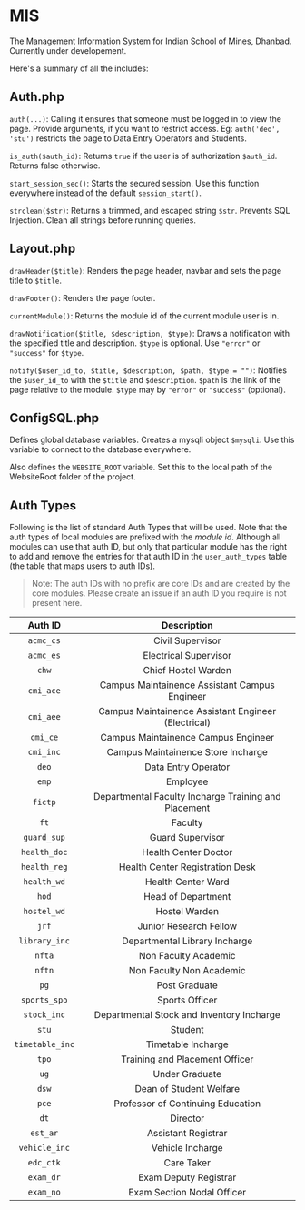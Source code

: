 MIS
===

The Management Information System for Indian School of Mines, Dhanbad. Currently under developement.

Here's a summary of all the includes:

Auth.php
---

`auth(...)`: Calling it ensures that someone must be logged in to view the page. Provide arguments, if you want to restrict access. Eg: `auth('deo', 'stu')` restricts the page to Data Entry Operators and Students.

`is_auth($auth_id)`: Returns `true` if the user is of authorization `$auth_id`. Returns false otherwise.

`start_session_sec()`: Starts the secured session. Use this function everywhere instead of the default `session_start()`.

`strclean($str)`: Returns a trimmed, and escaped string `$str`. Prevents SQL Injection. Clean all strings before running queries.

Layout.php
---

`drawHeader($title)`: Renders the page header, navbar and sets the page title to `$title`.

`drawFooter()`: Renders the page footer.

`currentModule()`: Returns the module id of the current module user is in.

`drawNotification($title, $description, $type)`: Draws a notification with the specified title and description. `$type` is optional. Use `"error"` or `"success"` for `$type`.

`notify($user_id_to, $title, $description, $path, $type = "")`: Notifies the `$user_id_to` with the `$title` and `$description`. `$path` is the link of the page relative to the module. `$type` may by `"error"` or `"success"` (optional).


ConfigSQL.php
---

Defines global database variables. Creates a mysqli object `$mysqli`. Use this variable to connect to the database everywhere.

Also defines the `WEBSITE_ROOT` variable. Set this to the local path of the WebsiteRoot folder of the project.


Auth Types
---

Following is the list of standard Auth Types that will be used. Note that the auth types of local modules are prefixed with the *module id*. Although all modules can use that auth ID, but only that particular module has the right to add and remove the entries for that auth ID in the `user_auth_types` table (the table that maps users to auth IDs).

> Note: The auth IDs with no prefix are core IDs and are created by the core modules. Please create an issue if an auth ID you require is not present here.



| Auth ID	| Description 						|
|:-------------:|:-----------------------------------------------------:|
|`acmc_cs`	|Civil Supervisor					|
|`acmc_es`	|Electrical Supervisor					|
|`chw`		|Chief Hostel Warden					|
|`cmi_ace`	|Campus Maintainence Assistant Campus Engineer		|
|`cmi_aee`	|Campus Maintainence Assistant Engineer (Electrical)	|
|`cmi_ce`	|Campus Maintainence Campus Engineer			|
|`cmi_inc`	|Campus Maintainence Store Incharge			|
|`deo`		|Data Entry Operator					|
|`emp`		|Employee						|
|`fictp`	|Departmental Faculty Incharge Training and Placement	|
|`ft`		|Faculty						|
|`guard_sup`	|Guard Supervisor					|
|`health_doc`	|Health Center Doctor					|
|`health_reg`	|Health Center Registration Desk			|
|`health_wd`	|Health Center Ward					|
|`hod`		|Head of Department					|
|`hostel_wd`	|Hostel Warden						|
|`jrf`		|Junior Research Fellow					|
|`library_inc`	|Departmental Library Incharge				|
|`nfta`		|Non Faculty Academic					|
|`nftn`		|Non Faculty Non Academic				|
|`pg`		|Post Graduate						|
|`sports_spo`	|Sports Officer						|
|`stock_inc`	|Departmental Stock and Inventory Incharge		|
|`stu`		|Student						|
|`timetable_inc`|Timetable Incharge					|
|`tpo`		|Training and Placement Officer				|
|`ug`		|Under Graduate						|
|`dsw` 		|Dean of Student Welfare 				|
|`pce`		|Professor of Continuing Education			|
|`dt`		|Director						|
|`est_ar`	|Assistant Registrar					|
|`vehicle_inc`	|Vehicle Incharge					|
|`edc_ctk`	|Care Taker						|
|`exam_dr`	|Exam Deputy Registrar					|
|`exam_no`	|Exam Section Nodal Officer				|
